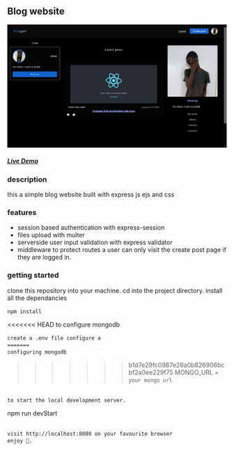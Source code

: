 ## Blog website

![Blog website](public/assets/preview.png)

##### [Live Demo](https://oliverblogger.herokuapp.com/)

### description

this a simple blog website built with express js ejs and css

### features

- session based authentication with express-session
- files upload with multer
- serverside user input validation with express validator
- middleware to protect routes a user can only visit the create post page if they are logged in.

### getting started

clone this repository into your machine.
cd into the project directory.
install all the dependancies

```npm
npm install
```

<<<<<<< HEAD
to configure mongodb

```
create a .env file configure a
=======
configuring mongodb

```
>>>>>>> b1d7e29fc0987e28a0b826906bcbf2a0ee229f75
MONGO_URL = `your mongo url`
```

to start the local development server.

```
npm run devStart
```

visit http://localhost:8080 on your favourite browser
enjoy 🎉.
